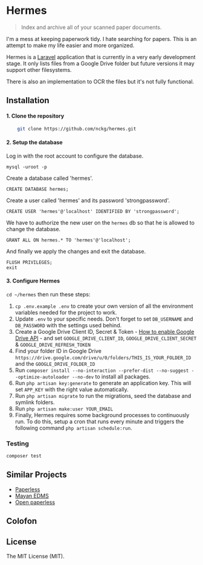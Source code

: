 # Hermes

> Index and archive all of your scanned paper documents.

I'm a mess at keeping paperwork tidy. I hate searching for papers.
This is an attempt to make my life easier and more organized.

Hermes is a [Laravel](https://laravel.com/) application that is currently in a very early development stage.
It only lists files from a Google Drive folder but future versions it may support other filesystems.

There is also an implementation to OCR the files but it's not fully functional.

## Installation

#### 1. Clone the repository

```bash
    git clone https://github.com/nckg/hermes.git
```

#### 2. Setup the database

Log in with the root account to configure the database.

    mysql -uroot -p

Create a database called 'hermes'.

    CREATE DATABASE hermes;

Create a user called 'hermes' and its password 'strongpassword'.

    CREATE USER 'hermes'@'localhost' IDENTIFIED BY 'strongpassword';

We have to authorize the new user on the `hermes` db so that he is allowed to change the database.

    GRANT ALL ON hermes.* TO 'hermes'@'localhost';

And finally we apply the changes and exit the database.

    FLUSH PRIVILEGES;
    exit

#### 3. Configure Hermes

`cd ~/hermes` then run these steps:

1. `cp .env.example .env` to create your own version of all the environment variables needed for the project to work.
2. Update `.env` to your specific needs. Don't forget to set `DB_USERNAME` and `DB_PASSWORD` with the settings used behind.
3. Create a Google Drive Client ID, Secret & Token - [How to enable Google Drive API](https://www.iperiusbackup.net/en/how-to-enable-google-drive-api-and-get-client-credentials/) - and set `GOOGLE_DRIVE_CLIENT_ID`, `GOOGLE_DRIVE_CLIENT_SECRET` & `GOOGLE_DRIVE_REFRESH_TOKEN`
4. Find your folder ID in Google Drive `https://drive.google.com/drive/u/0/folders/THIS_IS_YOUR_FOLDER_ID` and the `GOOGLE_DRIVE_FOLDER_ID`
5. Run `composer install --no-interaction --prefer-dist --no-suggest --optimize-autoloader --no-dev` to install all packages.
6. Run `php artisan key:generate` to generate an application key. This will set `APP_KEY` with the right value automatically.
7. Run `php artisan migrate` to run the migrations, seed the database and symlink folders.
8. Run `php artisan make:user YOUR_EMAIL`
9. Finally, Hermes requires some background processes to continuously run. To do this, setup a cron that runs every minute and triggers the following command `php artisan schedule:run`.

### Testing

``` bash
composer test
```

## Similar Projects

* [Paperless](https://github.com/danielquinn/paperless)
* [Mayan EDMS](https://mayan.readthedocs.org/en/latest/)
* [Open paperless](https://github.com/zhoubear/open-paperless)

## Colofon

## License

The MIT License (MIT).
